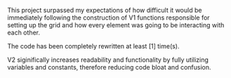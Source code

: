 This project surpassed my expectations of how difficult it would be immediately following the construction of V1 functions responsible for setting up the grid and how every element was going to be interacting with each other.

The code has been completely rewritten at least [1] time(s).

V2 siginifically increases readability and functionality by fully utilizing variables and constants, therefore reducing code bloat and confusion.

